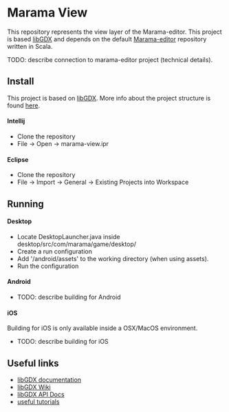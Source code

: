 # Marama View

This repository represents the view layer of the Marama-editor. This project is based [libGDX](https://libgdx.badlogicgames.com/) and depends on the default [Marama-editor](https://github.com/chide-marama/marama-editor) repository written in Scala.

TODO: describe connection to marama-editor project (technical details).

## Install
This project is based on [libGDX](https://libgdx.badlogicgames.com/). More info about the project structure is found [here](https://github.com/libgdx/libgdx/wiki/Project-Setup-Gradle#project-layout).

#### Intellij
- Clone the repository
- File -> Open -> marama-view.ipr

#### Eclipse
- Clone the repository
- File -> Import -> General -> Existing Projects into Workspace

## Running
#### Desktop
- Locate DesktopLauncher.java inside desktop/src/com/marama/game/desktop/ 
- Create a run configuration
- Add '/android/assets' to the working directory (when using assets).
- Run the configuration

#### Android

- TODO: describe building for Android

#### iOS
Building for iOS is only available inside a OSX/MacOS environment. 
- TODO: describe building for iOS

## Useful links

- [libGDX documentation](https://libgdx.badlogicgames.com/documentation/)
- [libGDX Wiki](https://github.com/libgdx/libgdx/wiki) 
- [libGDX API Docs](https://libgdx.badlogicgames.com/nightlies/docs/api/)
- [useful tutorials](https://xoppa.github.io/blog/basic-3d-using-libgdx/)

